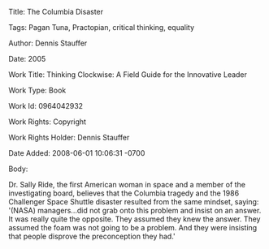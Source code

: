 Title:  The Columbia Disaster

Tags:   Pagan Tuna, Practopian, critical thinking, equality

Author: Dennis Stauffer

Date:   2005

Work Title: Thinking Clockwise: A Field Guide for the Innovative Leader

Work Type: Book

Work Id: 0964042932

Work Rights: Copyright

Work Rights Holder: Dennis Stauffer

Date Added: 2008-06-01 10:06:31 -0700

Body: 

Dr. Sally Ride, the first American woman in space and a member of the investigating board, believes that the Columbia tragedy and the 1986 Challenger Space Shuttle disaster resulted from the same mindset, saying: '(NASA) managers...did not grab onto this problem and insist on an answer. It was really quite the opposite. They assumed they knew the answer. They assumed the foam was not going to be a problem. And they were insisting that people disprove the preconception they had.'

